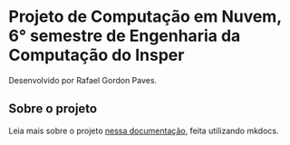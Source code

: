 # Projeto de Computação em Nuvem, 6° semestre de Engenharia da Computação do Insper

Desenvolvido por Rafael Gordon Paves.

## Sobre o projeto

Leia mais sobre o projeto [nessa documentação](https://rafaelgpaves.github.io/projeto-cloud/), feita utilizando mkdocs.

